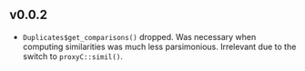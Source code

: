 ## v0.0.2

- `Duplicates$get_comparisons()` dropped. Was necessary when computing
similarities was much less parsimonious. Irrelevant due to the switch to
`proxyC::simil()`.